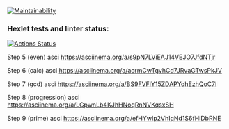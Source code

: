 [![Maintainability](https://api.codeclimate.com/v1/badges/cd40c972d1f5ee1e8523/maintainability)](https://codeclimate.com/github/SGD77/frontend-project-44/maintainability)

### Hexlet tests and linter status:

[![Actions Status](https://github.com/SGD77/frontend-project-44/actions/workflows/hexlet-check.yml/badge.svg)](https://github.com/SGD77/frontend-project-44/actions)

Step 5 (even) asci
https://asciinema.org/a/s9pN7LViEAJ14VEJO7JfdNTjr

Step 6 (calc) asci
https://asciinema.org/a/acrmCwTgvhCd7JRvaGTwsPkJV

Step 7 (gcd) asci
https://asciinema.org/a/BS9FVFlY15ZDAPYqhEzhQoC7l

Step 8 (progression) asci
https://asciinema.org/a/LGpwnLb4KJhHNoqRnNVKqsxSH

Step 9 (prime) asci
https://asciinema.org/a/efHYwIp2VhIqNd1S6fHiDbRNE